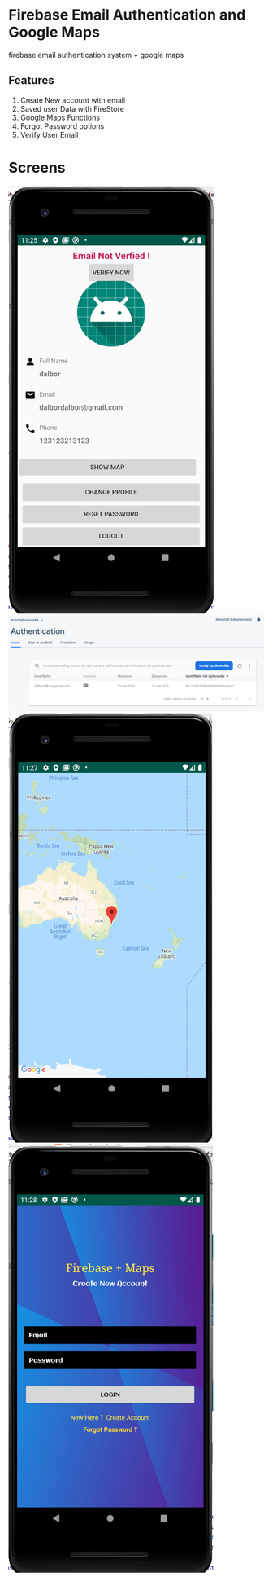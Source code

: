 # Firebase Email Authentication and Google Maps

firebase email authentication system + google maps

## Features 
1. Create New account with email
2. Saved user Data with FireStore 
3. Google Maps Functions
4. Forgot Password options
5. Verify User Email

# Screens
![](/1.png)
![](/2.png)
![](/3.png)
![](/4.png)
